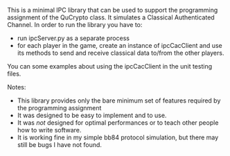 This is a minimal IPC library that can be used to support the programming assignment of the QuCrypto class.
It simulates a Classical Authenticated Channel.
In order to run the library you have to:
- run ipcServer.py as a separate process
- for each player in the game, create an instance of ipcCacClient and use its methods to send and receive classical data to/from the other players.

You can some examples about using the ipcCacClient in the unit testing files.

Notes:
- This library provides only the bare minimum set of features required by the programming assignment
- It was designed to be easy to implement and to use.
- It was *not* designed for optimal performances or to teach other people how to write software.
- It is working fine in my simple bb84 protocol simulation, but there may still be bugs I have not found.



